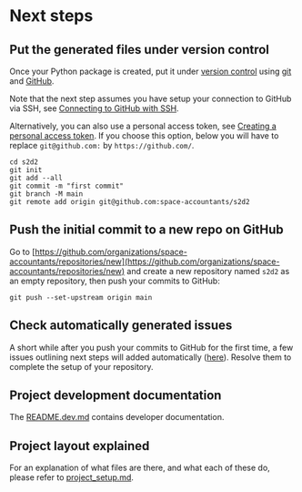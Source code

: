 # Next steps

## Put the generated files under version control

Once your Python package is created, put it under [version
control](https://guide.esciencecenter.nl/#/best_practices/version_control) using
[git](https://git-scm.com/) and [GitHub](https://github.com/).

Note that the next step assumes you have setup your connection to GitHub via SSH,
see [Connecting to GitHub with SSH](https://docs.github.com/en/github-ae@latest/authentication/connecting-to-github-with-ssh).

Alternatively, you can also use a personal access token, see
[Creating a personal access token](https://docs.github.com/en/github-ae@latest/authentication/keeping-your-account-and-data-secure/creating-a-personal-access-token).  If you choose this option, below you will have to replace
`git@github.com:` by `https://github.com/`.

```shell
cd s2d2
git init
git add --all
git commit -m "first commit"
git branch -M main
git remote add origin git@github.com:space-accountants/s2d2
```

## Push the initial commit to a new repo on GitHub

Go to
[https://github.com/organizations/space-accountants/repositories/new](https://github.com/organizations/space-accountants/repositories/new)
and create a new repository named `s2d2` as an empty repository, then push your commits to GitHub:

```shell
git push --set-upstream origin main
```

## Check automatically generated issues

A short while after you push your commits to GitHub for the first time, a few issues outlining next steps will added
automatically ([here](https://github.com/space-accountants/s2d2/issues?q=author%3Aapp%2Fgithub-actions)). Resolve them to complete the
setup of your repository.

## Project development documentation

The [README.dev.md](README.dev.md) contains developer documentation.

## Project layout explained

For an explanation of what files are there, and what each of these do, please refer to [project_setup.md](project_setup.md).
